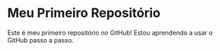 # Meu Primeiro Repositório

Este é meu primeiro repositório no GitHub!
Estou aprendendo a usar o GitHub passo a passo.
